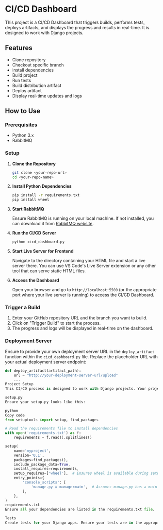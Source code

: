 # CI/CD Dashboard

This project is a CI/CD Dashboard that triggers builds, performs tests, deploys artifacts, and displays the progress and results in real-time. It is designed to work with Django projects.

## Features

- Clone repository
- Checkout specific branch
- Install dependencies
- Build project
- Run tests
- Build distribution artifact
- Deploy artifact
- Display real-time updates and logs

## How to Use

### Prerequisites

- Python 3.x
- RabbitMQ

### Setup

1. **Clone the Repository**

    ```bash
    git clone <your-repo-url>
    cd <your-repo-name>
    ```

2. **Install Python Dependencies**

    ```bash
    pip install -r requirements.txt
    pip install wheel
    ```

3. **Start RabbitMQ**

    Ensure RabbitMQ is running on your local machine. If not installed, you can download it from [RabbitMQ website](https://www.rabbitmq.com/download.html).

4. **Run the CI/CD Server**

    ```bash
    python cicd_dashboard.py
    ```

5. **Start Live Server for Frontend**

    Navigate to the directory containing your HTML file and start a live server there. You can use VS Code's Live Server extension or any other tool that can serve static HTML files.

6. **Access the Dashboard**

    Open your browser and go to `http://localhost:5500` (or the appropriate port where your live server is running) to access the CI/CD Dashboard.

### Trigger a Build

1. Enter your GitHub repository URL and the branch you want to build.
2. Click on "Trigger Build" to start the process.
3. The progress and logs will be displayed in real-time on the dashboard.

### Deployment Server

Ensure to provide your own deployment server URL in the `deploy_artifact` function within the `cicd_dashboard.py` file. Replace the placeholder URL with your actual deployment server endpoint:

```python
def deploy_artifact(artifact_path):
    url = "http://your-deployment-server-url/upload"
    ...
Project Setup
This CI/CD process is designed to work with Django projects. Your project should be set up exactly like this repository: feedback.

setup.py
Ensure your setup.py looks like this:

python
Copy code
from setuptools import setup, find_packages

# Read the requirements file to install dependencies
with open('requirements.txt') as f:
    requirements = f.read().splitlines()

setup(
    name='myproject',
    version='0.1',
    packages=find_packages(),
    include_package_data=True,
    install_requires=requirements,
    setup_requires=['wheel'],  # Ensures wheel is available during setup
    entry_points={
        'console_scripts': [
            'manage.py = manage:main',  # Assumes manage.py has a main function
        ],
    },
)
requirements.txt
Ensure all your dependencies are listed in the requirements.txt file.

Tests
Create tests for your Django apps. Ensure your tests are in the appropriate directories and are discoverable by the unittest framework. Refer to the feedback repository for examples of how tests should be structured